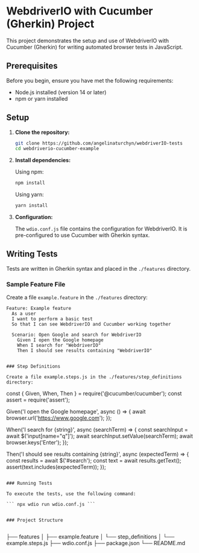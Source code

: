 # WebdriverIO with Cucumber (Gherkin) Project

This project demonstrates the setup and use of WebdriverIO with Cucumber (Gherkin) for writing automated browser tests in JavaScript.

## Prerequisites

Before you begin, ensure you have met the following requirements:

- Node.js installed (version 14 or later)
- npm or yarn installed

## Setup

1. **Clone the repository:**

    ```sh
    git clone https://github.com/angelinaturchyn/webdriverIO-tests
    cd webdriverio-cucumber-example
    ```

2. **Install dependencies:**

    Using npm:

    ```sh
    npm install
    ```

    Using yarn:

    ```sh
    yarn install
    ```

3. **Configuration:**

    The `wdio.conf.js` file contains the configuration for WebdriverIO. It is pre-configured to use Cucumber with Gherkin syntax.

## Writing Tests

Tests are written in Gherkin syntax and placed in the `./features` directory.

### Sample Feature File

Create a file `example.feature` in the `./features` directory:

```gherkin
Feature: Example feature
  As a user
  I want to perform a basic test
  So that I can see WebdriverIO and Cucumber working together

  Scenario: Open Google and search for WebdriverIO
    Given I open the Google homepage
    When I search for "WebdriverIO"
    Then I should see results containing "WebdriverIO"


### Step Definitions

Create a file example.steps.js in the ./features/step_definitions directory:

```
const { Given, When, Then } = require('@cucumber/cucumber');
const assert = require('assert');

Given('I open the Google homepage', async () => {
    await browser.url('https://www.google.com');
});

When('I search for {string}', async (searchTerm) => {
    const searchInput = await $('input[name="q"]');
    await searchInput.setValue(searchTerm);
    await browser.keys('Enter');
});

Then('I should see results containing {string}', async (expectedTerm) => {
    const results = await $('#search');
    const text = await results.getText();
    assert(text.includes(expectedTerm));
});

```

### Running Tests

To execute the tests, use the following command:

``` npx wdio run wdio.conf.js ```


### Project Structure


```
├── features
│   ├── example.feature
│   └── step_definitions
│       └── example.steps.js
├── wdio.conf.js
├── package.json
└── README.md

```

